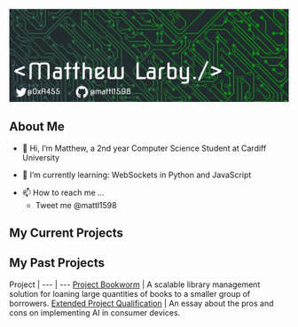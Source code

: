 ![Header](https://github.com/mattl1598/mattl1598/blob/7d9b25e0c41d5b2ff121783bdf1d25add6412a22/banner%20v1.png "Header")

## About Me

- 👋 Hi, I’m Matthew, a 2nd year Computer Science Student at Cardiff University
<!--- - 👀 I’m interested in ...--->
- 🌱 I’m currently learning: WebSockets in Python and JavaScript 
<!--- - 💞️ I’m looking to collaborate on ...--->
- 📫 How to reach me ...
	* Tweet me @mattl1598

## My Current Projects
### []()

## My Past Projects

 Project | 
 --- | --- 
[Project Bookworm](Project-Bookworm) | A scalable library management solution for loaning large quantities of books to a smaller group of borrowers.
[Extended Project Qualification](EPQ) | An essay about the pros and cons on implementing AI in consumer devices.
<!---
mattl1598/mattl1598 is a ✨ special ✨ repository because its `README.md` (this file) appears on your GitHub profile.
You can click the Preview link to take a look at your changes.
--->

